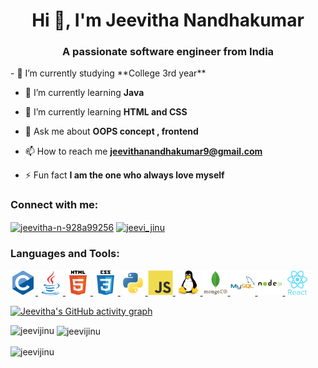 <h1 align="center">Hi 👋, I'm Jeevitha Nandhakumar</h1>
<h3 align="center">A passionate software engineer from India</h3>
- 🔭 I’m currently studying **College 3rd year**

- 🌱 I’m currently learning **Java**
- 🌱 I’m currently learning **HTML and CSS**

- 💬 Ask me about **OOPS concept , frontend**

- 📫 How to reach me **jeevithanandhakumar9@gmail.com**
- ⚡ Fun fact **I am the one who always love myself**
<h3 align="left">Connect with me:</h3>
<p align="left">
<a href="https://linkedin.com/in/jeevitha-n-928a99256" target="blank"><img align="center" src="https://raw.githubusercontent.com/rahuldkjain/github-profile-readme-generator/master/src/images/icons/Social/linked-in-alt.svg" alt="jeevitha-n-928a99256" height="30" width="40" /></a>
<a href="https://instagram.com/jeevi_jinu" target="blank"><img align="center" src="https://raw.githubusercontent.com/rahuldkjain/github-profile-readme-generator/master/src/images/icons/Social/instagram.svg" alt="jeevi_jinu" height="30" width="40" /></a>
</p>

<h3 align="left">Languages and Tools:</h3>
<p align="left"> <a href="https://www.cprogramming.com/" target="_blank" rel="noreferrer"> <img src="https://raw.githubusercontent.com/devicons/devicon/master/icons/c/c-original.svg" alt="c" width="40" height="40"/> </a> 
<a href="https://www.java.com" target="_blank" rel="noreferrer"> <img src="https://raw.githubusercontent.com/devicons/devicon/master/icons/java/java-original.svg" alt="java" width="40" height="40"/> </a>
<a href="https://www.w3.org/html/" target="_blank" rel="noreferrer"> <img src="https://raw.githubusercontent.com/devicons/devicon/master/icons/html5/html5-original-wordmark.svg" alt="html5" width="40" height="40"/> </a>
<a href="https://www.w3schools.com/css/" target="_blank" rel="noreferrer"> <img src="https://raw.githubusercontent.com/devicons/devicon/master/icons/css3/css3-original-wordmark.svg" alt="css3" width="40" height="40"/> </a>
<a href="https://www.python.org" target="_blank" rel="noreferrer"> <img src="https://raw.githubusercontent.com/devicons/devicon/master/icons/python/python-original.svg" alt="python" width="40" height="40"/> </a> 
<a href="https://developer.mozilla.org/en-US/docs/Web/JavaScript" target="_blank" rel="noreferrer"> <img src="https://raw.githubusercontent.com/devicons/devicon/master/icons/javascript/javascript-original.svg" alt="javascript" width="40" height="40"/
<a href="https://www.linux.org/" target="_blank" rel="noreferrer"> <img src="https://raw.githubusercontent.com/devicons/devicon/master/icons/linux/linux-original.svg" alt="linux" width="40" height="40"/> </a>
<a href="https://www.mongodb.com/" target="_blank" rel="noreferrer"> <img src="https://raw.githubusercontent.com/devicons/devicon/master/icons/mongodb/mongodb-original-wordmark.svg" alt="mongodb" width="40" height="40"/> </a> 
<a href="https://www.mysql.com/" target="_blank" rel="noreferrer"> <img src="https://raw.githubusercontent.com/devicons/devicon/master/icons/mysql/mysql-original-wordmark.svg" alt="mysql" width="40" height="40"/> </a>
<a href="https://nodejs.org" target="_blank" rel="noreferrer"> <img src="https://raw.githubusercontent.com/devicons/devicon/master/icons/nodejs/nodejs-original-wordmark.svg" alt="nodejs" width="40" height="40"/> </a>
<a href="https://reactjs.org/" target="_blank" rel="noreferrer"> <img src="https://raw.githubusercontent.com/devicons/devicon/master/icons/react/react-original-wordmark.svg" alt="react" width="40" height="40"/> </a> 

[![Jeevitha's GitHub activity graph](https://activity-graph.herokuapp.com/graph?username=Jeevijinu&&theme=xcode)](https://github.com/jeevijinu)
<p><img align="left" src="https://github-readme-stats.vercel.app/api/top-langs?username=jeevijinu&show_icons=true&locale=en&layout=compact&theme=tokyonight" alt="jeevijinu" /></p>
<p>&nbsp;<img align="center" src="https://github-readme-stats.vercel.app/api?username=jeevijinu&show_icons=true&locale=en&theme=tokyonight" alt="jeevijinu" /></p>
<p><img align="center" src="https://github-readme-streak-stats.herokuapp.com/?user=jeevijinu&&theme=tokyonight" alt="jeevijinu" /></p>
